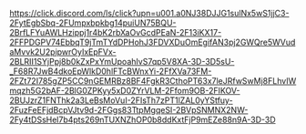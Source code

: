 https://click.discord.com/ls/click?upn=u001.a0NJ38DJJG1sulNx5wS1jjC3-2FytEgbSbq-2FUmpxbpkbg14puiUN75BQU-2BrfLFYuAWLHzippj1r4bK2rbXaOvGcdPEaN-2F13iKX17-2FFPDGPV74EbbqT9jTmTYdDPHohJ3FDVXDuOmEgifAN3pj2GWQre5WVudaMvvk2U2pipwrOyIxEpFVx-2BLRII1SYjPpj8b0kZxPxYmUpoahIvS7qp5V8XA-3D-3D5sU-_F68R7JwB4dkoEpWlkD0hlFTcBWnxYi-2FfXVa73FM-2FZt72I785gZP5CC9nGEMRBz8BF4FgkR3CthoPT63x7leJRfwSwMj8FLhvIWmqzh5G2bAF-2BlG0ZPKyy5xD0ZYrVLM-2Ffom9OB-2FIKOV-2BUJzrZ1FNThk2a3LeBsMoVuI-2FIsTh7zPT1lZAL0yYStfuy-2FuzFeEFjdBcpVJtv9d-2FGgs83TtpMgqeSI-2BVpSNMNX2NW-2Fy4tDSsHel7b4pts269nTUXNZhOP0b8ddKxtFjP9mEZe88n9A-3D-3D
